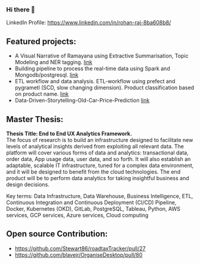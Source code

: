 ### Hi there 👋
LinkedIn Profile: https://www.linkedin.com/in/rohan-raj-8ba608b8/

<h2> Featured projects:</h2>

  -  A Visual Narrative of Ramayana using Extractive Summarisation, Topic Modeling and NER tagging. [link](https://github.com/rajrohan/ramayanaocr)
  -  Building pipeline to process the real-time data using Spark and Mongodb/postgresql. [link](https://github.com/rajrohan/spark-streaming-twitter)
  -  ETL workflow and data analysis. ETL-workflow using prefect and pygrametl (SCD, slow changing dimension). Product classification based on product name. [link](https://github.com/rajrohan/ETL-workflow)
  -  Data-Driven-Storytelling-Old-Car-Price-Prediction [link](https://github.com/rajrohan/Data-Driven-Storytelling-Old-Car-Price-Prediction)

<h2>Master Thesis:</h2>

**Thesis Title: End to End UX Analytics Framework.**\
The focus of research is to build an infrastructure designed to facilitate new levels of analytical insights derived from exploiting all relevant data. The platform will cover various forms of data and analytics: transactional data, order data, App usage data, user data, and so forth. It will also establish an adaptable, scalable IT infrastructure, tuned for a complex data environment, and it will be designed to benefit from the cloud technologies. The end product will be to perform data analytics for taking insightful business and design decisions.

Key terms: Data Infrastructure, Data Warehouse, Business Intelligence, ETL, Continuous Integration and Continuous Deployment (CI/CD) Pipeline, Docker, Kubernetes (OKD), GitLab, PostgreSQL, Tableau, Python, AWS services, GCP services, Azure services, Cloud computing

<h2>Open source Contribution:</h2>

  - https://github.com/Stewart86/roadtaxTracker/pull/27
  - https://github.com/blavejr/OrganiseDesktop/pull/80

<!--
**rajrohan/rajrohan** is a ✨ _special_ ✨ repository because its `README.md` (this file) appears on your GitHub profile.

Here are some ideas to get you started:

- 🔭 I’m currently working on ...
- 🌱 I’m currently learning ...
- 👯 I’m looking to collaborate on ...
- 🤔 I’m looking for help with ...
- 💬 Ask me about ...
- 📫 How to reach me: ...
- 😄 Pronouns: ...
- ⚡ Fun fact: ...
-->
